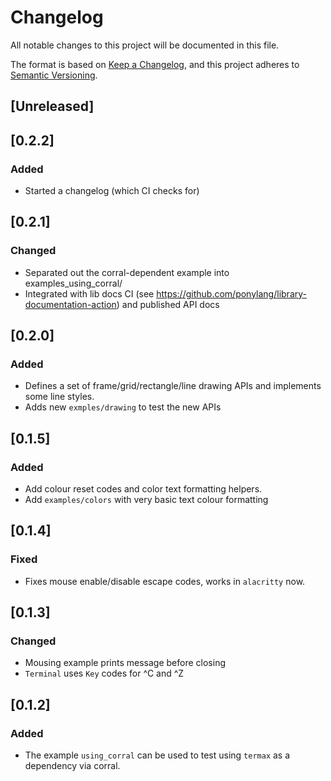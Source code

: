 # Changelog
All notable changes to this project will be documented in this file.

The format is based on [Keep a Changelog](https://keepachangelog.com/en/1.0.0/),
and this project adheres to [Semantic Versioning](https://semver.org/spec/v2.0.0.html).

## [Unreleased]

## [0.2.2]

### Added

* Started a changelog (which CI checks for)

## [0.2.1]

### Changed

* Separated out the corral-dependent example into examples_using_corral/
* Integrated with lib docs CI (see https://github.com/ponylang/library-documentation-action) and published API docs

## [0.2.0]

### Added

* Defines a set of frame/grid/rectangle/line drawing APIs and implements some line styles.
* Adds new `exmples/drawing` to test the new APIs

## [0.1.5]

### Added

* Add colour reset codes and color text formatting helpers.
* Add `examples/colors` with very basic text colour formatting

## [0.1.4]

### Fixed

* Fixes mouse enable/disable escape codes, works in `alacritty` now.

## [0.1.3]

### Changed

* Mousing example prints message before closing
* `Terminal` uses `Key` codes for ^C and ^Z

## [0.1.2]

### Added

* The example `using_corral` can be used to test using `termax` as a dependency via corral.

